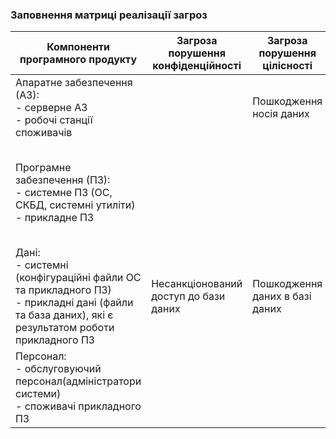 ### Заповнення матриці реалізації загроз

| Компоненти<br>програмного продукту | Загроза<br>порушення<br>конфіденційності | Загроза<br>порушення<br>цілісності | Загроза<br>порушення<br>доступності |
|---|---|---|---|
| Апаратне забезпечення (АЗ):<br>- серверне АЗ<br>- робочі станції споживачів |  | Пошкодження носія даних | Відмова серверів<br>Пошкодження мікрофону |
| Програмне забезпечення (ПЗ):<br>- системне ПЗ (ОС, СКБД, системні утиліти)<br>- прикладне ПЗ |  |  | DoS-атака<br>Пошкодження драйверів мікрофону<br>Перевищення максимальної кількості користувачів |
| Дані:<br>- системні (конфігураційні файли ОС та прикладного ПЗ)<br>- прикладні дані (файли та база даних), які є результатом роботи прикладного ПЗ | Несанкціонований доступ до бази даних | Пошкодження даних в базі даних |  |
| Персонал:<br>- обслуговуючий персонал(адміністратори системи)<br>- споживачі прикладного ПЗ |  |  |  |
